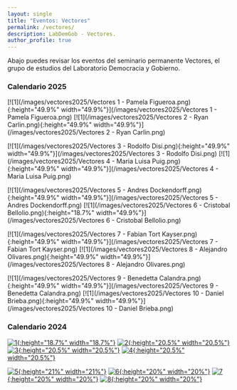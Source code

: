```yaml
---
layout: single
title: "Eventos: Vectores"
permalink: /vectores/
description: LabDemGob - Vectores.
author_profile: true
---
```



Abajo puedes revisar los eventos del seminario permanente Vectores, el grupo de estudios del Laboratorio Democracia y Gobierno.


### Calendario 2025

[![1](/images/vectores2025/Vectores 1 - Pamela Figueroa.png){:height="49.9%" width="49.9%"}](/images/vectores2025/Vectores 1 - Pamela Figueroa.png)  [![1](/images/vectores2025/Vectores 2 - Ryan Carlin.png){:height="49.9%" width="49.9%"}](/images/vectores2025/Vectores 2 - Ryan Carlin.png) 

[![1](/images/vectores2025/Vectores 3 - Rodolfo Disi.png){:height="49.9%" width="49.9%"}](/images/vectores2025/Vectores 3 - Rodolfo Disi.png)  [![1](/images/vectores2025/Vectores 4 - Maria Luisa Puig.png){:height="49.9%" width="49.9%"}](/images/vectores2025/Vectores 4 - Maria Luisa Puig.png) 

[![1](/images/vectores2025/Vectores 5 - Andres Dockendorff.png){:height="49.9%" width="49.9%"}](/images/vectores2025/Vectores 5 - Andres Dockendorff.png)  [![1](/images/vectores2025/Vectores 6 - Cristobal Bellolio.png){:height="18.7%" width="49.9%"}](/images/vectores2025/Vectores 6 - Cristobal Bellolio.png) 

[![1](/images/vectores2025/Vectores 7 - Fabian Tort Kayser.png){:height="49.9%" width="49.9%"}](/images/vectores2025/Vectores 7 - Fabian Tort Kayser.png)  [![1](/images/vectores2025/Vectores 8 - Alejandro Olivares.png){:height="49.9%" width="49.9%"}](/images/vectores2025/Vectores 8 - Alejandro Olivares.png) 

[![1](/images/vectores2025/Vectores 9 - Benedetta Calandra.png){:height="49.9%" width="49.9%"}](/images/vectores2025/Vectores 9 - Benedetta Calandra.png)  [![1](/images/vectores2025/Vectores 10 - Daniel Brieba.png){:height="49.9%" width="49.9%"}](/images/vectores2025/Vectores 10 - Daniel Brieba.png) 



### Calendario 2024

[![1](/vectores/2024-01.png){:height="18.7%" width="18.7%"}](/vectores/2024-01.png) [![2](/vectores/20240508.png){:height="20.5%" width="20.5%"}](/vectores/20240508.png) [![3](/vectores/20240529.png){:height="20.5%" width="20.5%"}](/vectores/20240529.png) [![4](/vectores/20240605.png){:height="20.5%" width="20.5%"}](/vectores/20240605.png)

[![5](/vectores/20240612.png){:height="21%" width="21%"}](/vectores/20240612.png) [![6](/vectores/20240627.png){:height="20%" width="20%"}](/vectores/20240627.png) [![7](/vectores/20240703.png){:height="20%" width="20%"}](/vectores/20240703.png) [![8](/vectores/20240711.png){:height="20%" width="20%"}](/vectores/20240711.png)
